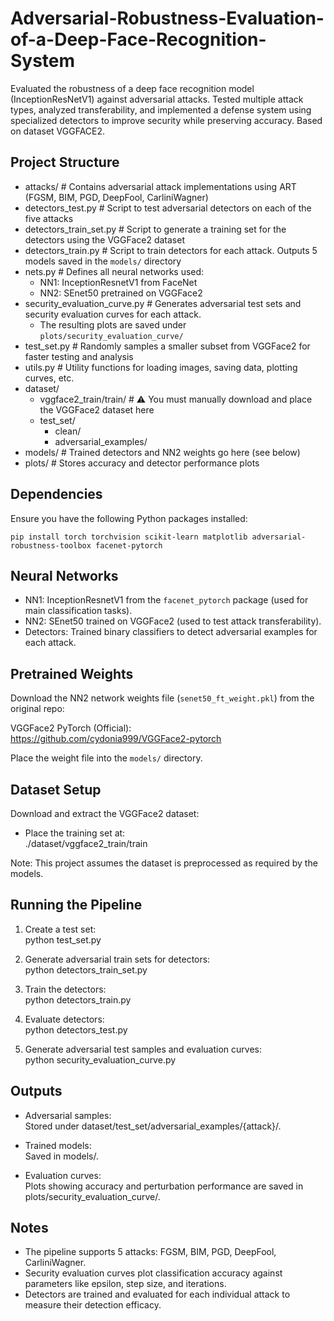 # Adversarial-Robustness-Evaluation-of-a-Deep-Face-Recognition-System
Evaluated the robustness of a deep face recognition model (InceptionResNetV1) against adversarial attacks. Tested multiple attack types, analyzed transferability, and implemented a defense system using specialized detectors to improve security while preserving accuracy. Based on dataset VGGFACE2.

Project Structure
-----------------
- attacks/                  # Contains adversarial attack implementations using ART (FGSM, BIM, PGD, DeepFool, CarliniWagner)
- detectors_test.py         # Script to test adversarial detectors on each of the five attacks
- detectors_train_set.py    # Script to generate a training set for the detectors using the VGGFace2 dataset
- detectors_train.py        # Script to train detectors for each attack. Outputs 5 models saved in the `models/` directory
- nets.py                   # Defines all neural networks used:
   - NN1: InceptionResnetV1 from FaceNet
   - NN2: SEnet50 pretrained on VGGFace2
- security_evaluation_curve.py  # Generates adversarial test sets and security evaluation curves for each attack.
  -  The resulting plots are saved under `plots/security_evaluation_curve/`
- test_set.py               # Randomly samples a smaller subset from VGGFace2 for faster testing and analysis
- utils.py                  # Utility functions for loading images, saving data, plotting curves, etc.
- dataset/
   - vggface2_train/train/ # ⚠️ You must manually download and place the VGGFace2 dataset here
   - test_set/
       - clean/
       - adversarial_examples/
- models/                   # Trained detectors and NN2 weights go here (see below)
- plots/                    # Stores accuracy and detector performance plots


Dependencies
------------

Ensure you have the following Python packages installed:

    pip install torch torchvision scikit-learn matplotlib adversarial-robustness-toolbox facenet-pytorch

Neural Networks
---------------

- NN1: InceptionResnetV1 from the `facenet_pytorch` package (used for main classification tasks).
- NN2: SEnet50 trained on VGGFace2 (used to test attack transferability).
- Detectors: Trained binary classifiers to detect adversarial examples for each attack.

Pretrained Weights
------------------

Download the NN2 network weights file (`senet50_ft_weight.pkl`) from the original repo:

VGGFace2 PyTorch (Official):  
https://github.com/cydonia999/VGGFace2-pytorch

Place the weight file into the `models/` directory.

Dataset Setup
-------------

Download and extract the VGGFace2 dataset:

- Place the training set at:  
  ./dataset/vggface2_train/train

Note: This project assumes the dataset is preprocessed as required by the models.

Running the Pipeline
--------------------

1. Create a test set:  
       python test_set.py

2. Generate adversarial train sets for detectors:  
       python detectors_train_set.py

3. Train the detectors:  
       python detectors_train.py

4. Evaluate detectors:  
       python detectors_test.py

5. Generate adversarial test samples and evaluation curves:  
       python security_evaluation_curve.py

Outputs
-------

- Adversarial samples:  
  Stored under dataset/test_set/adversarial_examples/{attack}/.

- Trained models:  
  Saved in models/.

- Evaluation curves:  
  Plots showing accuracy and perturbation performance are saved in plots/security_evaluation_curve/.

Notes
-----

- The pipeline supports 5 attacks: FGSM, BIM, PGD, DeepFool, CarliniWagner.
- Security evaluation curves plot classification accuracy against parameters like epsilon, step size, and iterations.
- Detectors are trained and evaluated for each individual attack to measure their detection efficacy.
